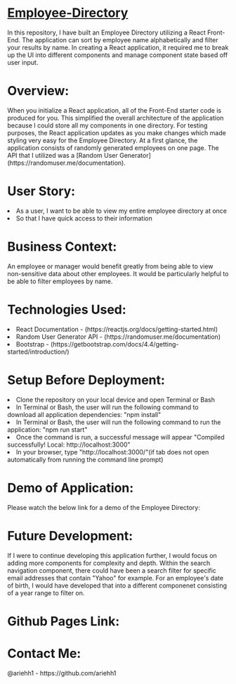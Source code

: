 # [Employee-Directory]()

In this repository, I have built an Employee Directory utilizing a React Front-End. The application can sort by employee name alphabetically and filter your results by name. In creating a React application, it required me to break up the UI into different components and manage component state based off user input.

<h1>Overview:</h1>
When you initialize a React application, all of the Front-End starter code is produced for you. This simplified the overall architecture of the application because I could store all my components in one directory. For testing purposes, the React application updates as you make changes which made styling very easy for the Employee Directory. At a first glance, the application consists of randomly generated employees on one page. The API that I utilized was a [Random User Generator](https://randomuser.me/documentation).

<h1>User Story:</h1>
<li>As a user, I want to be able to view my entire employee directory at once</li>
<li>So that I have quick access to their information</li>

<h1>Business Context:</h1>
An employee or manager would benefit greatly from being able to view non-sensitive data about other employees. It would be particularly helpful to be able to filter employees by name.

<h1>Technologies Used:</h1>
<li>React Documentation - (https://reactjs.org/docs/getting-started.html)</li>
<li>Random User Generator API - (https://randomuser.me/documentation)</li>
<li>Bootstrap - (https://getbootstrap.com/docs/4.4/getting-started/introduction/)</li>

<h1>Setup Before Deployment:</h1>
<li>Clone the repository on your local device and open Terminal or Bash</li>
<li>In Terminal or Bash, the user will run the following command to download all application dependencies: "npm install"</li>
<li>In Terminal or Bash, the user will run the following command to run the application: "npm run start"</li>
<li>Once the command is run, a successful message will appear "Compiled successfully! Local: http://localhost:3000"</li>
<li>In your browser, type "http://localhost:3000/"(if tab does not open automatically from running the command line prompt)</li>

<h1>Demo of Application:</h1>
Please watch the below link for a demo of the Employee Directory:

<h1>Future Development:</h1>
If I were to continue developing this application further, I would focus on adding more components for complexity and depth. Within the search navigation component, there could have been a search filter for specific email addresses that contain "Yahoo" for example. For an employee's date of birth, I would have developed that into a different componenet consisting of a year range to filter on.

<h1>Github Pages Link:</h1>

<h1>Contact Me:</h1>
@ariehh1 - https://github.com/ariehh1
